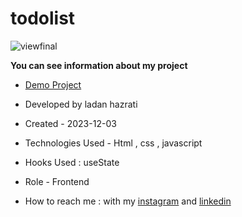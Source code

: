 # todolist
![viewfinal](https://github.com/ladan-hazrati-web/todolist/assets/119695832/a9f81182-ead4-41a1-bea1-cd75b08082b2)

**You can see information about my project**

- [Demo Project](https://ladan-hazrati-web.github.io/todolist/)

- Developed by ladan hazrati

- Created - 2023-12-03

- Technologies Used - Html , css , javascript

- Hooks Used : useState 

- Role - Frontend

- How to reach me : with my [instagram](https://www.instagram.com/ladan_hazrati_web) and [linkedin](https://www.linkedin.com/in/ladan-hazrati-web)
